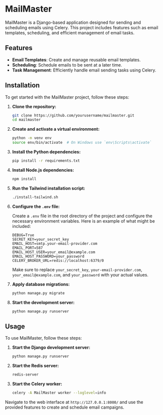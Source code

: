 # MailMaster

MailMaster is a Django-based application designed for sending and scheduling emails using Celery. This project includes features such as email templates, scheduling, and efficient management of email tasks.

## Features

- **Email Templates**: Create and manage reusable email templates.
- **Scheduling**: Schedule emails to be sent at a later time.
- **Task Management**: Efficiently handle email sending tasks using Celery.

## Installation

To get started with the MailMaster project, follow these steps:

1. **Clone the repository:**
    ```bash
    git clone https://github.com/yourusername/mailmaster.git
    cd mailmaster
    ```

2. **Create and activate a virtual environment:**
    ```bash
    python -m venv env
    source env/bin/activate  # On Windows use `env\Scripts\activate`
    ```

3. **Install the Python dependencies:**
    ```bash
    pip install -r requirements.txt
    ```

4. **Install Node.js dependencies:**
    ```bash
    npm install
    ```

5. **Run the Tailwind installation script:**
    ```bash
    ./install-tailwind.sh
    ```

6. **Configure the `.env` file:**

   Create a `.env` file in the root directory of the project and configure the necessary environment variables. Here is an example of what might be included:
    ```env
    DEBUG=True
    SECRET_KEY=your_secret_key
    EMAIL_HOST=smtp.your-email-provider.com
    EMAIL_PORT=587
    EMAIL_HOST_USER=your_email@example.com
    EMAIL_HOST_PASSWORD=your_password
    CELERY_BROKER_URL=redis://localhost:6379/0
    ```

   Make sure to replace `your_secret_key`, `your-email-provider.com`, `your_email@example.com`, and `your_password` with your actual values.

7. **Apply database migrations:**
    ```bash
    python manage.py migrate
    ```

8. **Start the development server:**
    ```bash
    python manage.py runserver
    ```

## Usage

To use MailMaster, follow these steps:

1. **Start the Django development server:**
    ```bash
    python manage.py runserver
    ```

2. **Start the Redis server:**
    ```bash
    redis-server
    ```

3. **Start the Celery worker:**
    ```bash
    celery -A MailMaster worker --loglevel=info
    ```

Navigate to the web interface at `http://127.0.0.1:8000/` and use the provided features to create and schedule email campaigns.

